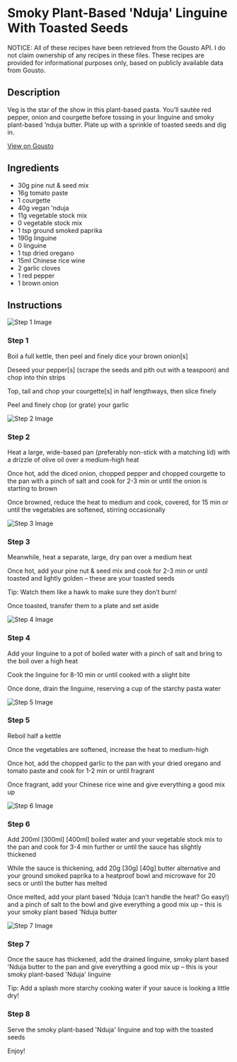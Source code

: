 # Smoky Plant-Based 'Nduja' Linguine With Toasted Seeds

NOTICE: All of these recipes have been retrieved from the Gousto API. I do not claim ownership of any recipes in these files. These recipes are provided for informational purposes only, based on publicly available data from Gousto.

## Description

Veg is the star of the show in this plant-based pasta. You’ll sautée red pepper, onion and courgette before tossing in your linguine and smoky plant-based ‘nduja butter. Plate up with a sprinkle of toasted seeds and dig in. 


[View on Gousto](https://www.gousto.co.uk/recipes/cookbook/smoky-plant-based-nduja-linguine-with-toasted-seeds)

## Ingredients

- 30g pine nut & seed mix
- 16g tomato paste
- 1 courgette
- 40g vegan 'nduja
- 11g vegetable stock mix
- 0 vegetable stock mix
- 1 tsp ground smoked paprika
- 190g linguine
- 0 linguine
- 1 tsp dried oregano
- 15ml Chinese rice wine
- 2 garlic cloves
- 1 red pepper
- 1 brown onion

## Instructions

![Step 1 Image](https://production-media.gousto.co.uk/cms/recipe-step-image/Step-1-1686322001886-x200.jpg)

### Step 1

Boil a full kettle, then peel and finely dice your brown onion[s]

Deseed your pepper[s] (scrape the seeds and pith out with a teaspoon) and chop into thin strips

Top, tail and chop your courgette[s] in half lengthways, then slice finely

Peel and finely chop (or grate) your garlic

![Step 2 Image](https://production-media.gousto.co.uk/cms/recipe-step-image/Step-2-1686322012917-x200.jpg)

### Step 2

Heat a large, wide-based pan (preferably non-stick with a matching lid) with a drizzle of olive oil over a medium-high heat

Once hot, add the diced onion, chopped pepper and chopped courgette to the pan with a pinch of salt and cook for 2-3 min or until the onion is starting to brown

Once browned, reduce the heat to medium and cook, covered, for 15 min or until the vegetables are softened, stirring occasionally

![Step 3 Image](https://production-media.gousto.co.uk/cms/recipe-step-image/Step-3-1686322016542-x200.jpg)

### Step 3

Meanwhile, heat a separate, large, dry pan over a medium heat

Once hot, add your pine nut & seed mix and cook for 2-3 min or until toasted and lightly golden – these are your toasted seeds

Tip: Watch them like a hawk to make sure they don’t burn!

Once toasted, transfer them to a plate and set aside

![Step 4 Image](https://production-media.gousto.co.uk/cms/recipe-step-image/Step-4-1686322020310-x200.jpg)

### Step 4

Add your linguine to a pot of boiled water with a pinch of salt and bring to the boil over a high heat

Cook the linguine for 8-10 min or until cooked with a slight bite

Once done, drain the linguine, reserving a cup of the starchy pasta water

![Step 5 Image](https://production-media.gousto.co.uk/cms/recipe-step-image/Step-5-1686322884377-x200.jpg)

### Step 5

Reboil half a kettle

Once the vegetables are softened, increase the heat to medium-high

Once hot, add the chopped garlic to the pan with your dried oregano and tomato paste and cook for 1-2 min or until fragrant

Once fragrant, add your Chinese rice wine and give everything a good mix up

![Step 6 Image](https://production-media.gousto.co.uk/cms/recipe-step-image/Step-6-1686322923220-x200.jpg)

### Step 6

Add 200ml <span class="text-purple">[300ml]</span><span class="text-danger"> [400ml]</span> boiled water and your vegetable stock mix to the pan and cook for 3-4 min further or until the sauce has slightly thickened

While the sauce is thickening, add 20g<span class="text-purple"> [30g]</span> <span class="text-danger">[40g]</span> butter alternative and your ground smoked paprika to a heatproof bowl and microwave for 20 secs or until the butter has melted

Once melted, add your plant based 'Nduja (can't handle the heat? Go easy!) and a pinch of salt to the bowl and give everything a good mix up – this is your smoky plant based 'Nduja butter

![Step 7 Image](https://production-media.gousto.co.uk/cms/recipe-step-image/Step-7-1686322751541-x200.jpg)

### Step 7

Once the sauce has thickened, add the drained linguine, smoky plant based 'Nduja butter to the pan and give everything a good mix up – this is your smoky plant-based 'Nduja' linguine

Tip: Add a splash more starchy cooking water if your sauce is looking a little dry!

### Step 8

Serve the smoky plant-based 'Nduja' linguine and top with the toasted seeds

Enjoy!


